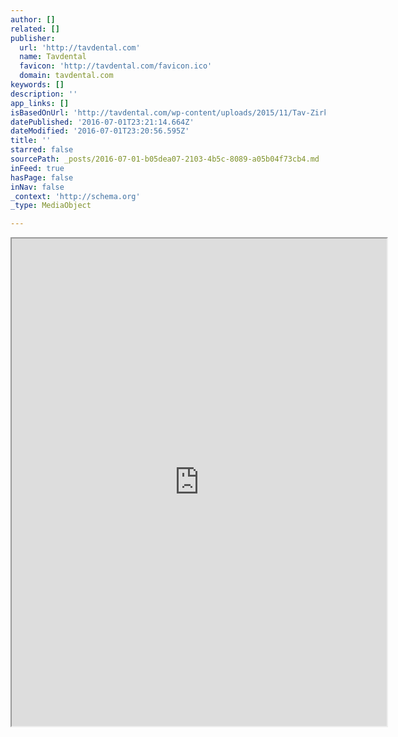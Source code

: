 ```yaml
---
author: []
related: []
publisher:
  url: 'http://tavdental.com'
  name: Tavdental
  favicon: 'http://tavdental.com/favicon.ico'
  domain: tavdental.com
keywords: []
description: ''
app_links: []
isBasedOnUrl: 'http://tavdental.com/wp-content/uploads/2015/11/Tav-Zirkonia-manual-Web.pdf'
datePublished: '2016-07-01T23:21:14.664Z'
dateModified: '2016-07-01T23:20:56.595Z'
title: ''
starred: false
sourcePath: _posts/2016-07-01-b05dea07-2103-4b5c-8089-a05b04f73cb4.md
inFeed: true
hasPage: false
inNav: false
_context: 'http://schema.org'
_type: MediaObject

---
```

<iframe src="https://drive.google.com/viewerng/viewer?url=http%3A//tavdental.com/wp-content/uploads/2015/11/Tav-Zirkonia-manual-Web.pdf&amp;embedded=true" width="600" height="780" style=""></iframe>